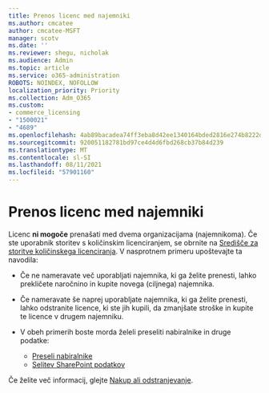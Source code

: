 ```yaml
---
title: Prenos licenc med najemniki
ms.author: cmcatee
author: cmcatee-MSFT
manager: scotv
ms.date: ''
ms.reviewer: shegu, nicholak
ms.audience: Admin
ms.topic: article
ms.service: o365-administration
ROBOTS: NOINDEX, NOFOLLOW
localization_priority: Priority
ms.collection: Adm_O365
ms.custom:
- commerce_licensing
- "1500021"
- "4689"
ms.openlocfilehash: 4ab89bacadea74ff3eba8d42ee1340164bded2816e274b8222dd48613c01e5ba
ms.sourcegitcommit: 920051182781bd97ce4d4d6fbd268cb37b84d239
ms.translationtype: MT
ms.contentlocale: sl-SI
ms.lasthandoff: 08/11/2021
ms.locfileid: "57901160"
---
```

# <a name="transfer-licenses-between-tenants"></a>Prenos licenc med najemniki

Licenc **ni mogoče** prenašati med dvema organizacijama (najemnikoma). Če ste uporabnik storitev s količinskim licenciranjem, se obrnite na [Središče za storitve količinskega licenciranja](https://support.microsoft.com/help/4471406/how-to-contact-the-microsoft-volume-licensing-service-center). V nasprotnem primeru upoštevajte ta navodila:

- Če ne nameravate več uporabljati najemnika, ki ga želite prenesti, [](https://admin.microsoft.com/Adminportal/Home?source=applauncher#/subscriptions) lahko prekličete naročnino in kupite novega [](https://www.microsoft.com/microsoft-365/business/compare-all-microsoft-365-business-products?rtc=2&activetab=tab:primaryr2) (ciljnega) najemnika.
- Če nameravate še naprej uporabljate najemnika, ki ga želite prenesti, [](https://docs.microsoft.com/microsoft-365/commerce/licenses/buy-licenses#buy-or-remove-licenses-for-your-business-subscription) lahko odstranite licence, ki ste jih kupili, da zmanjšate stroške in kupite te licence v drugem najemniku.
- V obeh primerih boste morda želeli preseliti nabiralnike in druge podatke:

    - [Preseli nabiralnike](https://docs.microsoft.com/Exchange/mailbox-migration/migrate-mailboxes-across-tenants)
    - [Selitev SharePoint podatkov](https://aka.ms/modernSpoAdminCenter/CloudContentMigrations)

Če želite več informacij, glejte [Nakup ali odstranjevanje](https://docs.microsoft.com/microsoft-365/commerce/licenses/buy-licenses).